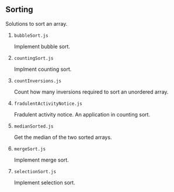 ## Sorting

Solutions to sort an array.

1. `bubbleSort.js`

   Implement bubble sort.

2. `countingSort.js`

   Implment counting sort.

3. `countInversions.js`

   Count how many inversions required to sort an unordered array.

4. `fradulentActivityNotice.js`

   Fradulent activity notice. An application in counting sort.

5. `medianSorted.js`

   Get the median of the two sorted arrays.

6. `mergeSort.js`

   Implement merge sort.

7. `selectionSort.js`

   Implement selection sort.
